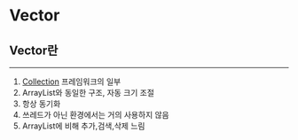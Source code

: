 # Vector

## Vector란
---
1. [Collection](Collection.md) 프레임워크의 일부
2. ArrayList와 동일한 구조, 자동 크기 조절
3. 항상 동기화
4. 쓰레드가 아닌 환경에서는 거의 사용하지 않음
5. ArrayList에 비해 추가,검색,삭제 느림